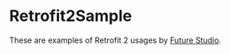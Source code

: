 # Retrofit2Sample
These are examples of Retrofit 2 usages by [Future Studio](https://www.youtube.com/watch?v=R4XU8yPzSx0&amp;list=PLpUMhvC6l7APq7y_FFfK-GEHvcUKqo6SC).
